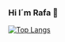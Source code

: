 ### Hi I´m Rafa 👋

[![Top Langs](https://github-readme-stats.vercel.app/api/top-langs/?username=RafaFil&layout=compact&show_icons=true&theme=dark)](https://github.com/anuraghazra/github-readme-stats)

<!--
**RafaFil/RafaFil** is a ✨ _special_ ✨ repository because its `README.md` (this file) appears on your GitHub profile.

Here are some ideas to get you started:

- 🔭 I’m currently working on ...
- 🌱 I’m currently learning ...
- 👯 I’m looking to collaborate on ...
- 🤔 I’m looking for help with ...
- 💬 Ask me about ...
- 📫 How to reach me: ...
- 😄 Pronouns: ...
- ⚡ Fun fact: ...
-->
